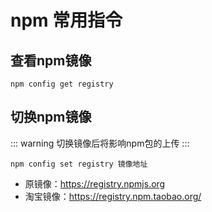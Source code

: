 
# npm 常用指令
<!-- <Badge type="warning" text="^9.5.0" /> -->


## 查看npm镜像

```
npm config get registry
```

## 切换npm镜像
::: warning
切换镜像后将影响npm包的上传
:::
```
npm config set registry 镜像地址
```

- 原镜像：https://registry.npmjs.org
- 淘宝镜像：https://registry.npm.taobao.org/





